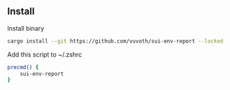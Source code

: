 ## Install 

Install binary
```bash
cargo install --git https://github.com/vuvoth/sui-env-report --locked
```
Add this script to ~/.zshrc

```bash
precmd() {
    sui-env-report
}
```
